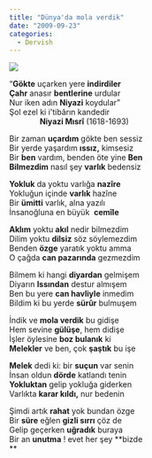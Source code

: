 ```yaml
---
title: "Dünya'da mola verdik"
date: "2009-09-23"
categories: 
  - Dervish
---
```


![](/uploads/image/niyazi.jpg)

“**Gökte** uçarken yere **indirdiler  
Çahr** anasır **bentlerine** urdular  
Nur iken adın **Niyazi** koydular”  
Şol ezel ki i'tibârın kandedir  
              **Niyazi Mısrî** (1618-1693)

Bir zaman **uçardım** gökte ben sessiz  
Bir yerde yaşardım **ıssız,** kimsesiz  
Bir **ben** vardım, benden öte yine **Ben  
Bilmezdim** nasıl şey **varlık** bedensiz

**Yokluk** da yoktu varlığa **nazîre**  
Yokluğun içinde **varlık** hazîne  
Bir **ümitti** varlık, alna yazılı  
İnsanoğluna en büyük  **cemîle**

**Aklım** yoktu **akıl** nedir bilmezdim  
Dilim yoktu **dilsiz** söz söylemezdim  
Benden **özge** yaratık yoktu amma  
O çağda **can pazarında** gezmezdim

Bilmem ki hangi **diyardan** gelmişem  
Diyarın **Issından** destur almışem  
Ben bu yere **can havliyle** inmedim  
Bildim ki bu yerde **sürûr** bulmuşem

İndik ve **mola verdik** bu gidişe  
Hem sevine **gülüşe**, hem didişe  
İşler öylesine **boz bulanık** ki  
**Melekler** ve ben, çok **şaştık** bu işe

**Melek** dedi ki: bir **suçun** var senin  
İnsan oldun **dörde** katlandı tenin  
**Yokluktan** gelip yokluğa giderken  
Varlıkta **karar kıldı,** nur bedenin  

Şimdi artık **rahat** yok bundan özge  
Bir **süre** eğlen **gizli sırrı** çöz de  
Gelip geçerken **uğradık** buraya  
Bir an **unutma** ! evet her şey **bizde  
**
